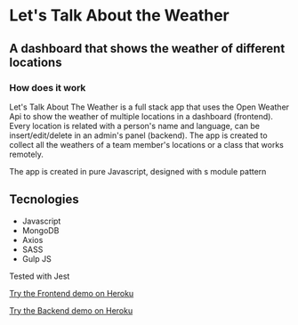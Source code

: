 # Let's Talk About the Weather

## A dashboard that shows the weather of different locations

### How does it work

Let's Talk About The Weather is a full stack app that uses the Open Weather Api to show the weather of multiple locations in a dashboard (frontend). Every location is related with a person's name and language, can be insert/edit/delete in an admin's panel (backend).
The app is created to collect all the weathers of a team member's locations or a class that works remotely.

The app is created in pure Javascript, designed with s module pattern

## Tecnologies

- Javascript
- MongoDB
- Axios
- SASS
- Gulp JS

Tested with Jest

[Try the Frontend demo on Heroku](http://lets-talk-about-the-weather.herokuapp.com)

[Try the Backend demo on Heroku](http://lets-talk-about-the-weather.herokuapp.com/admin)
